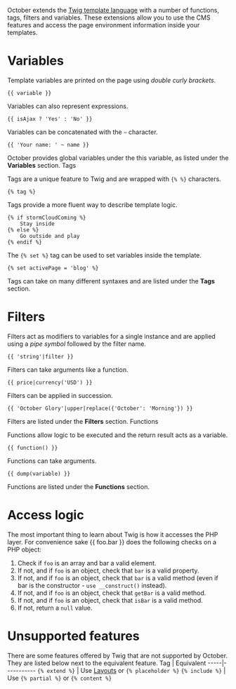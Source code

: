 October extends the [Twig template language](http://twig.sensiolabs.org/documentation) with a number of functions, tags, filters and variables. These extensions allow you to use the CMS features and access the page environment information inside your templates.

# Variables

Template variables are printed on the page using _double curly brackets._

    {{ variable }}

Variables can also represent expressions.

    {{ isAjax ? 'Yes' : 'No' }}

Variables can be concatenated with the `~` character.

    {{ 'Your name: ' ~ name }}

October provides global variables under the this variable, as listed under the **Variables** section.
Tags

Tags are a unique feature to Twig and are wrapped with `{% %}` characters.

    {% tag %}

Tags provide a more fluent way to describe template logic.

    {% if stormCloudComing %}
        Stay inside
    {% else %}
        Go outside and play
    {% endif %}

The `{% set %}` tag can be used to set variables inside the template.

    {% set activePage = 'blog' %}

Tags can take on many different syntaxes and are listed under the **Tags** section.

# Filters

Filters act as modifiers to variables for a single instance and are applied using a _pipe symbol_ followed by the filter name.

    {{ 'string'|filter }}

Filters can take arguments like a function.

    {{ price|currency('USD') }}

Filters can be applied in succession.

    {{ 'October Glory'|upper|replace({'October': 'Morning'}) }}

Filters are listed under the **Filters** section.
Functions

Functions allow logic to be executed and the return result acts as a variable.

    {{ function() }}

Functions can take arguments.

    {{ dump(variable) }}

Functions are listed under the **Functions** section.

# Access logic

The most important thing to learn about Twig is how it accesses the PHP layer. For convenience sake {{ foo.bar }} does the following checks on a PHP object:

1.    Check if `foo` is an array and bar a valid element.
2.    If not, and if `foo` is an object, check that `bar` is a valid property.
3.    If not, and if `foo` is an object, check that `bar` is a valid method (even if bar is the constructor - `use __construct()` instead).
4.    If not, and if `foo` is an object, check that `getBar` is a valid method.
5.    If not, and if `foo` is an object, check that `isBar` is a valid method.
6.    If not, return a `null` value.

# Unsupported features

There are some features offered by Twig that are not supported by October. They are listed below next to the equivalent feature.
Tag  | Equivalent
-----|-----------
`{% extend %}`  | Use [Layouts](../Layouts.md) or `{% placeholder %}`
`{% include %}`  | Use `{% partial %}` or `{% content %}`